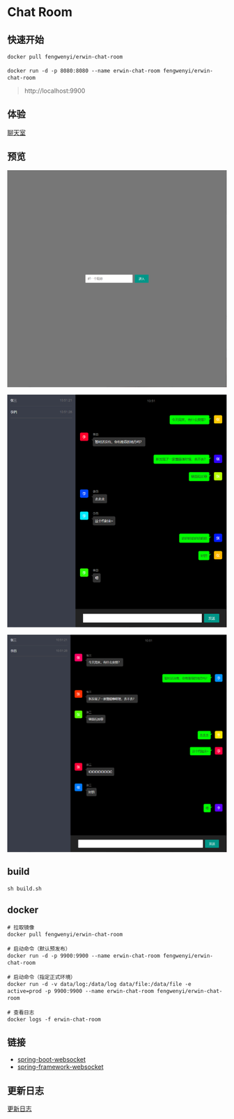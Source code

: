 # Chat Room

## 快速开始

```shell
docker pull fengwenyi/erwin-chat-room

docker run -d -p 8080:8080 --name erwin-chat-room fengwenyi/erwin-chat-room
```

> http://localhost:9900

## 体验

[聊天室](https://chat-room.fengwenyi.com)

## 预览

![首页](./images/01.png)

![张三聊天截图](./images/02.png)

![李四聊天截图](./images/03.png)

## build

```shell
sh build.sh
```

## docker

```shell
# 拉取镜像
docker pull fengwenyi/erwin-chat-room

# 启动命令（默认预发布）
docker run -d -p 9900:9900 --name erwin-chat-room fengwenyi/erwin-chat-room

# 启动命令（指定正式环境）
docker run -d -v data/log:/data/log data/file:/data/file -e active=prod -p 9900:9900 --name erwin-chat-room fengwenyi/erwin-chat-room

# 查看日志
docker logs -f erwin-chat-room
```

## 链接

- [spring-boot-websocket](https://docs.spring.io/spring-boot/docs/current/reference/html/features.html#features.websockets)
- [spring-framework-websocket](https://docs.spring.io/spring-framework/docs/current/reference/html/web.html#websocket)

## 更新日志

[更新日志](LOG.md)